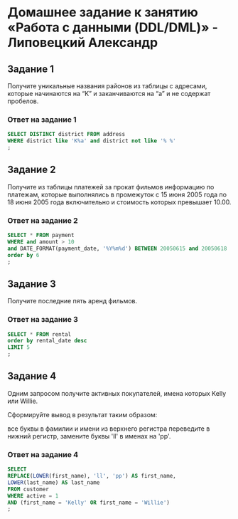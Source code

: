 # Домашнее задание к занятию «Работа с данными (DDL/DML)» - Липовецкий Александр  
  
## Задание 1  

Получите уникальные названия районов из таблицы с адресами, которые начинаются на “K” и заканчиваются на “a” и не содержат пробелов.  

### Ответ на задание 1  

```SQL
SELECT DISTINCT district FROM address  
WHERE district like 'K%a' and district not like '% %'  
;  
```

## Задание 2  
Получите из таблицы платежей за прокат фильмов информацию по платежам, которые выполнялись в промежуток с 15 июня 2005 года по 18 июня 2005 года включительно и стоимость которых превышает 10.00.  

### Ответ на задание 2  

```SQL
SELECT * FROM payment  
WHERE and amount > 10  
and DATE_FORMAT(payment_date, '%Y%m%d') BETWEEN 20050615 and 20050618  
order by 6  
;  
```

## Задание 3  
Получите последние пять аренд фильмов.  

### Ответ на задание 3  

```SQL
SELECT * FROM rental  
order by rental_date desc  
LIMIT 5  
;  
```

## Задание 4  
Одним запросом получите активных покупателей, имена которых Kelly или Willie.  

Сформируйте вывод в результат таким образом:  

все буквы в фамилии и имени из верхнего регистра переведите в нижний регистр, замените буквы 'll' в именах на 'pp'.

### Ответ на задание 4  

```SQL
SELECT  
REPLACE(LOWER(first_name), 'll', 'pp') AS first_name,  
LOWER(last_name) AS last_name  
FROM customer  
WHERE active = 1  
AND (first_name = 'Kelly' OR first_name = 'Willie')  
;  
```